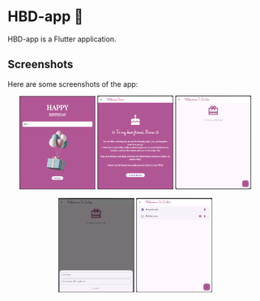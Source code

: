 # HBD-app 🎉

HBD-app is a Flutter application.

## Screenshots

Here are some screenshots of the app:

<p align="center">
  <img src="assets/1.png" alt="Screenshot 1" width="150">
  <img src="assets/2.png" alt="Screenshot 2" width="150">
  <img src="assets/3.png" alt="Screenshot 3" width="150">
</p>
<p align="center">
  <img src="assets/4.png" alt="Screenshot 4" width="150">
  <img src="assets/5.png" alt="Screenshot 5" width="150">
</p>